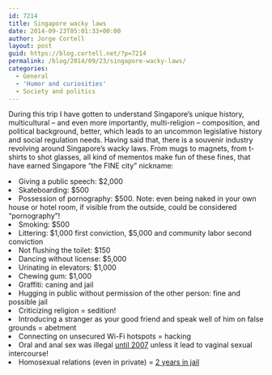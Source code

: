 ```yaml
---
id: 7214
title: Singapore wacky laws
date: 2014-09-23T05:01:33+00:00
author: Jorge Cortell
layout: post
guid: https://blog.cortell.net/?p=7214
permalink: /blog/2014/09/23/singapore-wacky-laws/
categories:
  - General
  - 'Humor and curiosities'
  - Society and politics
---
```

<p class="p1">
  During this trip I have gotten to understand Singapore’s unique history, multicultural – and even more importantly, multi-religion – composition, and political background, better, which leads to an uncommon legislative history and social regulation needs. Having said that, there is a souvenir industry revolving around Singapore’s wacky laws. From mugs to magnets, from t-shirts to shot glasses, all kind of mementos make fun of these fines, that have earned Singapore “the FINE city” nickname:
</p>

<li class="p1">
  Giving a public speech: $2,000
</li>
<li class="p1">
  Skateboarding: $500
</li>
<li class="p1">
  Possession of pornography: $500. Note: even being naked in your own house or hotel room, if visible from the outside, could be considered “pornography”!
</li>
<li class="p1">
  Smoking: $500
</li>
<li class="p1">
  Littering: $1,000 first conviction, $5,000 and community labor second conviction
</li>
<li class="p1">
  Not flushing the toilet: $150
</li>
<li class="p1">
  Dancing without license: $5,000
</li>
<li class="p1">
  Urinating in elevators: $1,000
</li>
<li class="p1">
  Chewing gum: $1,000
</li>
<li class="p1">
  Graffiti: caning and jail
</li>
<li class="p1">
  Hugging in public without permission of the other person: fine and possible jail
</li>
<li class="p1">
  Criticizing religion = sedition!
</li>
<li class="p1">
  Introducing a stranger as your good friend and speak well of him on false grounds = abetment
</li>
<li class="p1">
  Connecting on unsecured Wi-Fi hotspots = hacking
</li>
<li class="p1">
  Oral and anal sex was illegal <a title="https://www.theguardian.com/world/2007/oct/24/gayrights.uk" href="https://www.theguardian.com/world/2007/oct/24/gayrights.uk" target="_blank">until 2007</a> unless it lead to vaginal sexual intercourse!
</li>
<li class="p1">
  Homosexual relations (even in private) = <a title="https://en.wikipedia.org/wiki/Section_377A_of_the_Penal_Code_(Singapore)" href="https://en.wikipedia.org/wiki/Section_377A_of_the_Penal_Code_(Singapore)" target="_blank">2 years in jail</a>
</li>